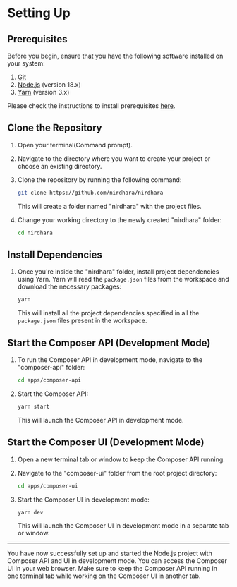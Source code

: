 # Setting Up

## Prerequisites

Before you begin, ensure that you have the following software installed on your system:

1. [Git](https://git-scm.com/downloads)
2. [Node.js](https://nodejs.org/) (version 18.x)
3. [Yarn](https://yarnpkg.com/) (version 3.x)

Please check the instructions to install prerequisites [here](https://github.com/nirdhara/wisdom/blob/main/technology/prerequisite.md).

## Clone the Repository

1. Open your terminal(Command prompt).
2. Navigate to the directory where you want to create your project or choose an existing directory.
3. Clone the repository by running the following command:

   ```bash
   git clone https://github.com/nirdhara/nirdhara
   ```

   This will create a folder named "nirdhara" with the project files.

4. Change your working directory to the newly created "nirdhara" folder:

   ```bash
   cd nirdhara
   ```

## Install Dependencies

1. Once you're inside the "nirdhara" folder, install project dependencies using Yarn. Yarn will read the `package.json` files from the workspace and download the necessary packages:

   ```bash
   yarn
   ```

   This will install all the project dependencies specified in all the `package.json` files present in the workspace.

## Start the Composer API (Development Mode)

1. To run the Composer API in development mode, navigate to the "composer-api" folder:

   ```bash
   cd apps/composer-api
   ```

2. Start the Composer API:

   ```bash
   yarn start
   ```

   This will launch the Composer API in development mode.

## Start the Composer UI (Development Mode)

1. Open a new terminal tab or window to keep the Composer API running.

2. Navigate to the "composer-ui" folder from the root project directory:

   ```bash
   cd apps/composer-ui
   ```

3. Start the Composer UI in development mode:

   ```bash
   yarn dev
   ```

   This will launch the Composer UI in development mode in a separate tab or window.

---

You have now successfully set up and started the Node.js project with Composer API and UI in development mode. You can access the Composer UI in your web browser. Make sure to keep the Composer API running in one terminal tab while working on the Composer UI in another tab.